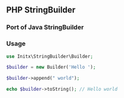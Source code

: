 ## PHP StringBuilder
### Port of Java StringBuilder
### Usage
```php
use Initx\StringBuilder\Builder;

$builder = new Builder('Hello ');

$builder->append(" world");

echo $builder->toString(); // Hello world
```
